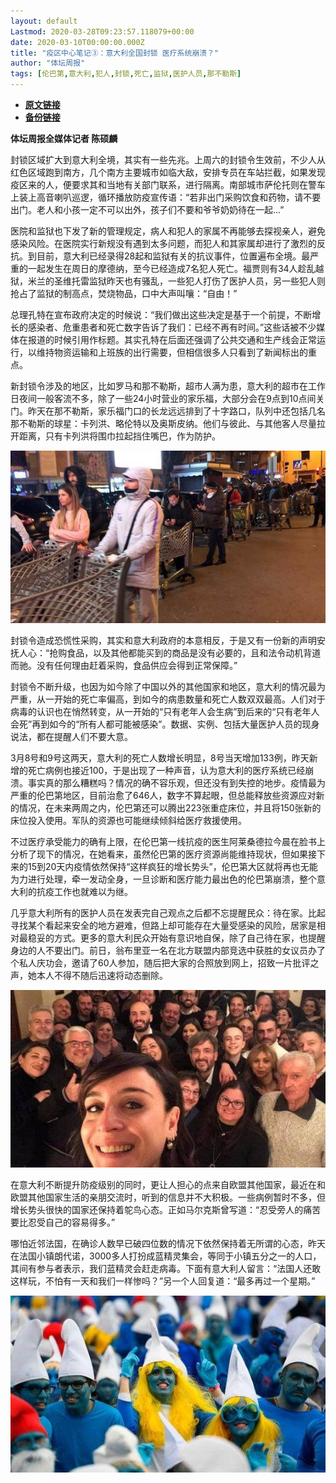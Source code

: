 ```yaml
---
layout: default
Lastmod: 2020-03-28T09:23:57.118079+00:00
date: 2020-03-10T00:00:00.000Z
title: "疫区中心笔记③：意大利全国封锁 医疗系统崩溃？"
author: "体坛周报"
tags: [伦巴第,意大利,犯人,封锁,死亡,监狱,医护人员,那不勒斯]
---
```


* [**原文链接**](http://www.titan24.com/publish/app/data/2020/03/10/308525/os_news.html)
* [**备份链接**](http://archive.ph/GWqA3)


**体坛周报全媒体记者 陈硕麟**

封锁区域扩大到意大利全境，其实有一些先兆。上周六的封锁令生效前，不少人从红色区域跑到南方，几个南方主要城市如临大敌，安排专员在车站拦截，如果发现疫区来的人，便要求其和当地有关部门联系，进行隔离。南部城市萨伦托则在警车上装上高音喇叭巡逻，循环播放防疫宣传语：“若非出门采购饮食和药物，请不要出门。老人和小孩一定不可以出外，孩子们不要和爷爷奶奶待在一起...”

医院和监狱也下发了新的管理规定，病人和犯人的家属不再能够去探视亲人，避免感染风险。在医院实行新规没有遇到太多问题，而犯人和其家属却进行了激烈的反抗。到目前，意大利已经录得28起和监狱有关的抗议事件，位置遍布全境。最严重的一起发生在周日的摩德纳，至今已经造成7名犯人死亡。福贾则有34人趁乱越狱，米兰的圣维托雷监狱昨天也有骚乱，一些犯人打伤了医护人员，另一些犯人则抢占了监狱的制高点，焚烧物品，口中大声叫嚷：“自由！”

总理孔特在宣布政府决定的时候说：“我们做出这些决定是基于一个前提，不断增长的感染者、危重患者和死亡数字告诉了我们：已经不再有时间。”这些话被不少媒体在报道的时候引用作标题。其实孔特在后面还强调了公共交通和生产线会正常运行，以维持物资运输和上班族的出行需要，但相信很多人只看到了新闻标出的重点。

新封锁令涉及的地区，比如罗马和那不勒斯，超市人满为患，意大利的超市在工作日夜间一般客流不多，除了一些24小时营业的家乐福，大部分会在9点到10点间关门。昨天在那不勒斯，家乐福门口的长龙远远排到了十字路口，队列中还包括几名那不勒斯的球星：卡列洪、略伦特以及奥斯皮纳。他们与彼此、与其他客人尽量拉开距离，只有卡列洪将围巾拉起挡住嘴巴，作为防护。

![3.png](/images/post/bb098199f5e537394288791ed68d1a9b.png@!img01)

封锁令造成恐慌性采购，其实和意大利政府的本意相反，于是又有一份新的声明安抚人心：“抢购食品，以及其他都能买到的商品是没有必要的，且和法令动机背道而驰。没有任何理由赶着采购，食品供应会得到正常保障。”

封锁令不断升级，也因为如今除了中国以外的其他国家和地区，意大利的情况最为严重，从一开始的死亡率偏高，到如今的病患数量和死亡人数双双最高。人们对于病毒的认识也在悄然转变，从一开始的“只有老年人会生病”到后来的“只有老年人会死”再到如今的“所有人都可能被感染”。数据、实例、包括大量医护人员的现身说法，都在提醒人们不要大意。

3月8号和9号这两天，意大利的死亡人数增长明显，8号当天增加133例，昨天新增的死亡病例也接近100，于是出现了一种声音，认为意大利的医疗系统已经崩溃。事实真的那么糟糕吗？情况的确不容乐观，但还没有到失控的地步。疫情最为严重的伦巴第地区，目前治愈了646人，数字不算起眼，但总能释放些资源应对新的情况，在未来两周之内，伦巴第还可以腾出223张重症床位，并且将150张新的床位投入使用。军队的资源也可能继续倾斜给医疗救援使用。

不过医疗承受能力的确有上限，在伦巴第一线抗疫的医生阿莱桑德拉今晨在脸书上分析了现下的情况，在她看来，虽然伦巴第的医疗资源尚能维持现状，但如果接下来的15到20天内疫情依然保持“这样疯狂的增长势头”，伦巴第大区就将再也无能为力进行处理，牵一发动全身，一旦诊断和医疗能力最出色的伦巴第崩溃，整个意大利的抗疫工作也就难以为继。

几乎意大利所有的医护人员在发表完自己观点之后都不忘提醒民众：待在家。比起寻找某个看起来安全的地方避难，但路上却可能存在大量受感染的风险，居家是相对最稳妥的方式。更多的意大利民众开始有意识地自保，除了自己待在家，也提醒身边的人不要出门。前日，翁布里亚一名在北方联盟内部竞选中获胜的女议员办了个私人庆功会，邀请了60人参加，随后把大家的合照放到网上，招致一片批评之声，她本人不得不随后迅速将动态删除。

![1.png](/images/post/55ac8336d3fd9922475d643b611073a8.png@!img01)

在意大利不断提升防疫级别的同时，更让人担心的点来自欧盟其他国家，最近在和欧盟其他国家生活的亲朋交流时，听到的信息并不大积极。一些病例暂时不多，但增长势头很快的国家还保持着鸵鸟心态。正如马尔克斯曾写道：“忍受旁人的痛苦要比忍受自己的容易得多。”

哪怕近邻法国，在确诊人数早已破四位数的情况下依然保持着无所谓的心态，昨天在法国小镇朗代诺，3000多人打扮成蓝精灵集会，等同于小镇五分之一的人口，其间有参与者表示，我们蓝精灵会赶走病毒。下面有意大利人留言：“法国人还敢这样玩，不怕有一天和我们一样惨吗？”另一个人回复道：“最多再过一个星期。”

![2.png](/images/post/b077781449cfbbdea9190bcdebff35b9.png@!img01)

